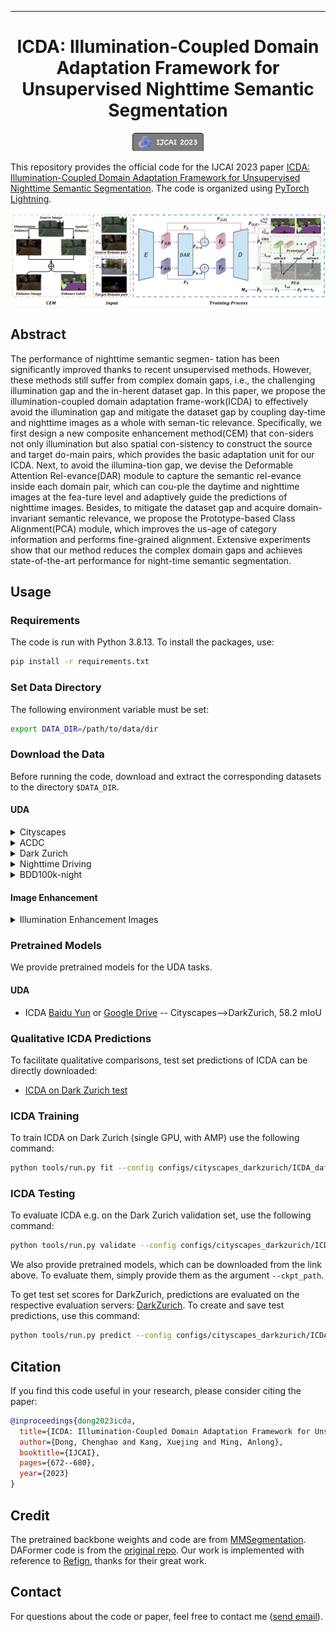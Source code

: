  ---

<div align="center">    
 
# ICDA: Illumination-Coupled Domain Adaptation Framework for Unsupervised Nighttime Semantic Segmentation

[<img src="docs/icon.png" style="zoom:20%">](https://www.ijcai.org/proceedings/2023/75) 

</div>

This repository provides the official code for the IJCAI 2023 paper [ICDA: Illumination-Coupled Domain Adaptation Framework for Unsupervised Nighttime Semantic Segmentation](https://www.ijcai.org/proceedings/2023/0075.pdf). The code is organized using [PyTorch Lightning](https://github.com/Lightning-AI/lightning). 

<img src="./docs/method.png" width="900"/>

## Abstract

The performance of nighttime semantic segmen-
tation has been significantly improved thanks to recent unsupervised methods. However, these methods still suffer from complex domain gaps, i.e., the challenging illumination gap and the in-herent dataset gap. In this paper, we propose the illumination-coupled domain adaptation frame-work(ICDA) to effectively avoid the illumination gap and mitigate the dataset gap by coupling day-time and nighttime images as a whole with seman-tic relevance. Specifically, we first design a new composite enhancement method(CEM) that con-siders not only illumination but also spatial con-sistency to construct the source and target do-main pairs, which provides the basic adaptation unit for our ICDA. Next, to avoid the illumina-tion gap, we devise the Deformable Attention Rel-evance(DAR) module to capture the semantic rel-evance inside each domain pair, which can cou-ple the daytime and nighttime images at the fea-ture level and adaptively guide the predictions of nighttime images. Besides, to mitigate the dataset gap and acquire domain-invariant semantic relevance, we propose the Prototype-based Class Alignment(PCA) module, which improves the us-age of category information and performs fine-grained alignment. Extensive experiments show that our method reduces the complex domain gaps and achieves state-of-the-art performance for night-time semantic segmentation.


## Usage
### Requirements

The code is run with Python 3.8.13. To install the packages, use:
```bash
pip install -r requirements.txt
```

### Set Data Directory

The following environment variable must be set:
```bash
export DATA_DIR=/path/to/data/dir
```

### Download the Data

Before running the code, download and extract the corresponding datasets to the directory `$DATA_DIR`.

#### UDA
<details>
  <summary>Cityscapes</summary>
  
  Download leftImg8bit_trainvaltest.zip and gt_trainvaltest.zip from [here](https://www.cityscapes-dataset.com/downloads/) and extract them to `$DATA_DIR/Cityscapes`.

  ```
  $DATA_DIR
  ├── Cityscapes
  │   ├── leftImg8bit
  │   │   ├── train
  │   │   ├── val
  │   ├── gtFine
  │   │   ├── train
  │   │   ├── val
  ├── ...
  ```
  Afterwards, run the preparation script:
  ```bash
  python tools/convert_cityscapes.py $DATA_DIR/Cityscapes
  ```
</details>

<details>
  <summary>ACDC</summary>
  
  Download rgb_anon_trainvaltest.zip and gt_trainval.zip from [here](https://acdc.vision.ee.ethz.ch/download) and extract them to `$DATA_DIR/ACDC`.

  ```
  $DATA_DIR
  ├── ACDC
  │   ├── rgb_anon
  │   │   ├── fog
  │   │   ├── night
  │   │   ├── rain
  │   │   ├── snow
  │   ├── gt
  │   │   ├── fog
  │   │   ├── night
  │   │   ├── rain
  │   │   ├── snow
  ├── ...
  ```
</details>

<details>
  <summary>Dark Zurich</summary>
  
  Download Dark_Zurich_train_anon.zip, Dark_Zurich_val_anon.zip, and Dark_Zurich_test_anon_withoutGt.zip from [here](https://www.trace.ethz.ch/publications/2019/GCMA_UIoU/) and extract them to `$DATA_DIR/DarkZurich`.

  ```
  $DATA_DIR
  ├── DarkZurich
  │   ├── rgb_anon
  │   │   ├── train
  │   │   ├── val
  │   │   ├── val_ref
  │   │   ├── test
  │   │   ├── test_ref
  │   ├── gt
  │   │   ├── val
  ├── ...
  ```
</details>

<details>
  <summary>Nighttime Driving</summary>
  
  Download NighttimeDrivingTest.zip from [here](http://people.ee.ethz.ch/~daid/NightDriving/) and extract it to `$DATA_DIR/NighttimeDrivingTest`.

  ```
  $DATA_DIR
  ├── NighttimeDrivingTest
  │   ├── leftImg8bit
  │   │   ├── test
  │   ├── gtCoarse_daytime_trainvaltest
  │   │   ├── test
  ├── ...
  ```
</details>

<details>
  <summary>BDD100k-night</summary>
  
  Download `10k Images` and `Segmentation` from [here](https://bdd-data.berkeley.edu/portal.html#download) and extract them to `$DATA_DIR/bdd100k`.

  ```
  $DATA_DIR
  ├── bdd100k
  │   ├── images
  │   │   ├── 10k
  │   ├── labels
  │   │   ├── sem_seg
  ├── ...
  ```
</details>

#### Image Enhancement
<details>
  <summary>Illumination Enhancement Images</summary>
  
  Download `Illumination Enhancement Images` from [here](https://pan.baidu.com/s/1OYdIcCIX7AG8J_FfYKU5Sg?pwd=ICDA) and extract them to `$DATA_DIR/CycleGANCityscapes`.

  ```
  $DATA_DIR
  ├── CycleGANCityscapes
  │   ├── leftImg8bit
  │   │   ├── train
  │   │   ├── val
  │   ├── gtFine
  │   │   ├── train
  │   │   ├── val
  ├── ...
  ```
</details>

### Pretrained Models

We provide pretrained models for the UDA tasks.

#### UDA
- ICDA [Baidu Yun](https://pan.baidu.com/s/1mY5OIg81jacUHfwoyYt7Zg?pwd=ICDA) or [Google Drive](https://drive.google.com/drive/folders/1P7Qk2z4ZCqW6DmVSdq_zjFqTcq81WLRW?usp=share_link) -- Cityscapes-->DarkZurich, 58.2 mIoU

### Qualitative ICDA Predictions

To facilitate qualitative comparisons, test set predictions of ICDA can be directly downloaded:
- [ICDA on Dark Zurich test](https://pan.baidu.com/s/1nKdBm-Sw9S624wHSxSE7OA?pwd=rvw4)

### ICDA Training

To train ICDA on Dark Zurich (single GPU, with AMP) use the following command:

```bash
python tools/run.py fit --config configs/cityscapes_darkzurich/ICDA_daformer.yaml --trainer.gpus [0] --trainer.precision 16
```

### ICDA Testing

To evaluate ICDA e.g. on the Dark Zurich validation set, use the following command:

```bash
python tools/run.py validate --config configs/cityscapes_darkzurich/ICDA_daformer.yaml --ckpt_path /path/to/trained/model --trainer.gpus [0]
```

We also provide pretrained models, which can be downloaded from the link above. To evaluate them, simply provide them as the argument `--ckpt_path`.

To get test set scores for DarkZurich, predictions are evaluated on the respective evaluation servers: [DarkZurich](https://codalab.lisn.upsaclay.fr/competitions/3783).
To create and save test predictions, use this command:
```bash
python tools/run.py predict --config configs/cityscapes_darkzurich/ICDA_daformer.yaml --ckpt_path /path/to/trained/model --trainer.gpus [0]

```


## Citation

If you find this code useful in your research, please consider citing the paper:
```bibtex
@inproceedings{dong2023icda,
  title={ICDA: Illumination-Coupled Domain Adaptation Framework for Unsupervised Nighttime Semantic Segmentation.},
  author={Dong, Chenghao and Kang, Xuejing and Ming, Anlong},
  booktitle={IJCAI},
  pages={672--680},
  year={2023}
}
```

## Credit

The pretrained backbone weights and code are from [MMSegmentation](https://github.com/open-mmlab/mmsegmentation). DAFormer code is from the [original repo](https://github.com/lhoyer/DAFormer). Our work is implemented with reference to [Refign](https://github.com/brdav/refign), thanks for their great work.

## Contact

For questions about the code or paper, feel free to contact me ([send email](mailto:dongchenghaozxy@gmail.com)).